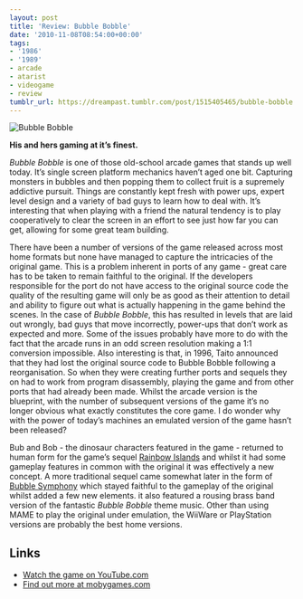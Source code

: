 ```yaml
---
layout: post
title: 'Review: Bubble Bobble'
date: '2010-11-08T08:54:00+00:00'
tags:
- '1986'
- '1989'
- arcade
- atarist
- videogame
- review
tumblr_url: https://dreampast.tumblr.com/post/1515405465/bubble-bobble
---
```

![Bubble Bobble](https://64.media.tumblr.com/tumblr_l9th9beLOS1qbfpni.png)

**His and hers gaming at it’s finest.**

_Bubble Bobble_ is one of those old-school arcade games that stands up well today. It’s single screen platform mechanics haven’t aged one bit. Capturing monsters in bubbles and then popping them to collect fruit is a supremely addictive pursuit. Things are constantly kept fresh with power ups, expert level design and a variety of bad guys to learn how to deal with. It’s interesting that when playing with a friend the natural tendency is to play cooperatively to clear the screen in an effort to see just how far you can get, allowing for some great team building.

There have been a number of versions of the game released across most home formats but none have managed to capture the intricacies of the original game. This is a problem inherent in ports of any game - great care has to be taken to remain faithful to the original. If the developers responsible for the port do not have access to the original source code the quality of the resulting game will only be as good as their attention to detail and ability to figure out what is actually happening in the game behind the scenes. In the case of _Bubble Bobble_, this has resulted in levels that are laid out wrongly, bad guys that move incorrectly, power-ups that don’t work as expected and more. Some of the issues probably have more to do with the fact that the arcade runs in an odd screen resolution making a 1:1 conversion impossible. Also interesting is that, in 1996, Taito announced that they had lost the original source code to Bubble Bobble following a reorganisation. So when they were creating further ports and sequels they on had to work from program disassembly, playing the game and from other ports that had already been made. Whilst the arcade version is the blueprint, with the number of subsequent versions of the game it’s no longer obvious what exactly constitutes the core game. I do wonder why with the power of today’s machines an emulated version of the game hasn’t been released?

Bub and Bob - the dinosaur characters featured in the game - returned to human form for the game’s sequel [Rainbow Islands](http://www.mobygames.com/game/rainbow-islands) and whilst it had some gameplay features in common with the original it was effectively a new concept. A more traditional sequel came somewhat later in the form of [Bubble Symphony](http://www.mobygames.com/game/bubble-symphony) which stayed faithful to the gameplay of the original whilst added a few new elements. it also featured a rousing brass band version of the fantastic _Bubble Bobble_ theme music. Other than using MAME to play the original under emulation, the WiiWare or PlayStation versions are probably the best home versions.

## Links

- [Watch the game on YouTube.com](http://www.youtube.com/watch?v=inAAItNuFaE)
- [Find out more at mobygames.com](http://www.mobygames.com/game/bubble-bobble)